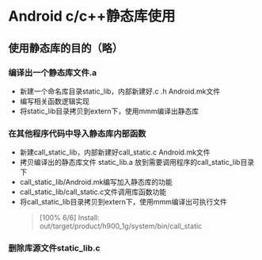 # Android c/c++静态库使用

## 使用静态库的目的（略）

### 编译出一个静态库文件.a

- 新建一个命名库目录static_lib，内部新建好.c .h Android.mk文件
- 编写相关函数逻辑实现
- 将static_lib目录拷贝到extern下，使用mmm编译出静态库

### 在其他程序代码中导入静态库内部函数

- 新建call_static_lib，内部新建好call_static.c Android.mk文件
- 拷贝编译出的静态库文件 static_lib.a 放到需要调用程序的call_static_lib目录下
- call_static_lib/Android.mk编写加入静态库的功能
- call_static_lib/call_static.c文件调用库函数功能
- 将call_static_lib目录拷贝到extern下，使用mmm编译出可执行文件
  >[100% 6/6] Install: out/target/product/h900_1g/system/bin/call_static

### 删除库源文件static_lib.c

